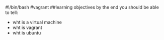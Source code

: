 #!/bin/bash
#vagrant
##learning objectives
by the end you should be able to tell:
* wht is a virtual machine
* wht is vagrant
* wht is ubuntu
